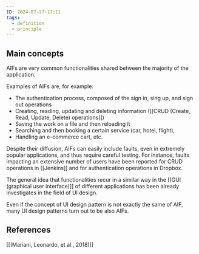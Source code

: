 ```yaml
---
ID: 2024-07-27-17:11
tags:
  - definition
  - principle
---
```

## Main concepts

AIFs are very common functionalities shared between the majority of the application.

Examples of AIFs are, for example:
- The authentication process, composed of the sign in, sing up, and sign out operations
- Creating, reading, updating and deleting information ([[CRUD (Create, Read, Update, Delete) operations]])
- Saving the work on a file and then reloading it
- Searching and then booking a certain service (car, hotel, flight),
- Handling an e-commerce cart, etc.

Despite their diffusion, AIFs can easily include faults, even in extremely popular applications, and thus require careful testing.
For instance, faults impacting an extensive number of users have been reported for CRUD operations in [[Jenkins]] and for authentication operations in Dropbox.

The general idea that functionalities recur in a similar way in the [[GUI (graphical user interface)]] of different applications has been already investigates in the field of UI design. 

Even if the concept of UI design pattern is not exactly the same of AIF, many UI design patterns turn out to be also AIFs. 


## References
[[(Mariani, Leonardo, et al., 2018)]]

